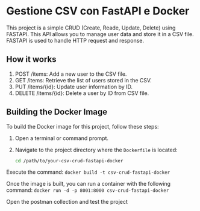 # Gestione CSV con FastAPI e Docker

This project is a simple CRUD (Create, Reade, Update, Delete) using FASTAPI.
This API allows you to manage user data and store it in a CSV file. FASTAPI is used to handle HTTP request and response.

## How it works

1. POST /items: Add a new user to the CSV file.
2. GET /items: Retrieve the list of users stored in the CSV.
3. PUT /items/{id}: Update user information by ID.
4. DELETE /items/{id}: Delete a user by ID from CSV file.


## Building the Docker Image

To build the Docker image for this project, follow these steps:

1. Open a terminal or command prompt.

2. Navigate to the project directory where the `Dockerfile` is located:

   ```bash
   cd /path/to/your-csv-crud-fastapi-docker

Execute the command:
   `docker build -t csv-crud-fastapi-docker`

Once the image is built, you can run a container with the following command:
    `docker run -d -p 8001:8000 csv-crud-fastapi-docker`
    

Open the postman collection and test the project


